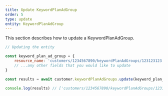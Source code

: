 ```yaml
---
title: Update KeywordPlanAdGroup
order: 5
type: update
entity: KeywordPlanAdGroup
---
```


This section describes how to update a KeywordPlanAdGroup.

```javascript
// Updating the entity

const keyword_plan_ad_group = {
    resource_name: 'customers/1234567890/keywordPlanAdGroups/123123123', // The resource_name is required
    // ...any other fields that you would like to update
}

const results = await customer.keywordPlanAdGroups.update(keyword_plan_ad_group)

console.log(results) // ['customers/1234567890/keywordPlanAdGroups/123123123']
```
